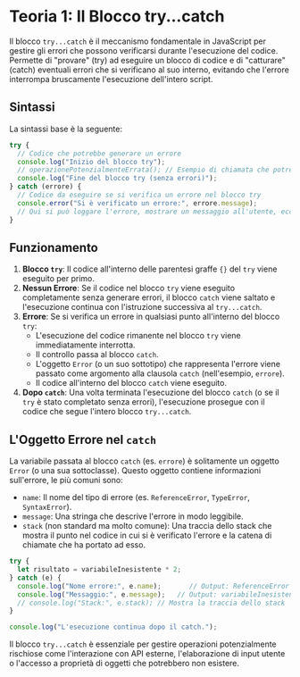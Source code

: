 # Teoria 1: Il Blocco try...catch

Il blocco `try...catch` è il meccanismo fondamentale in JavaScript per gestire gli errori che possono verificarsi durante l'esecuzione del codice. Permette di "provare" (try) ad eseguire un blocco di codice e di "catturare" (catch) eventuali errori che si verificano al suo interno, evitando che l'errore interrompa bruscamente l'esecuzione dell'intero script.

## Sintassi

La sintassi base è la seguente:

```javascript
try {
  // Codice che potrebbe generare un errore
  console.log("Inizio del blocco try");
  // operazionePotenzialmenteErrata(); // Esempio di chiamata che potrebbe fallire
  console.log("Fine del blocco try (senza errori)");
} catch (errore) {
  // Codice da eseguire se si verifica un errore nel blocco try
  console.error("Si è verificato un errore:", errore.message);
  // Qui si può loggare l'errore, mostrare un messaggio all'utente, ecc.
}
```

## Funzionamento

1.  **Blocco `try`**: Il codice all'interno delle parentesi graffe `{}` del `try` viene eseguito per primo.
2.  **Nessun Errore**: Se il codice nel blocco `try` viene eseguito completamente senza generare errori, il blocco `catch` viene saltato e l'esecuzione continua con l'istruzione successiva al `try...catch`.
3.  **Errore**: Se si verifica un errore in qualsiasi punto all'interno del blocco `try`:
    *   L'esecuzione del codice rimanente nel blocco `try` viene immediatamente interrotta.
    *   Il controllo passa al blocco `catch`.
    *   L'oggetto `Error` (o un suo sottotipo) che rappresenta l'errore viene passato come argomento alla clausola `catch` (nell'esempio, `errore`).
    *   Il codice all'interno del blocco `catch` viene eseguito.
4.  **Dopo `catch`**: Una volta terminata l'esecuzione del blocco `catch` (o se il `try` è stato completato senza errori), l'esecuzione prosegue con il codice che segue l'intero blocco `try...catch`.

## L'Oggetto Errore nel `catch`

La variabile passata al blocco `catch` (es. `errore`) è solitamente un oggetto `Error` (o una sua sottoclasse). Questo oggetto contiene informazioni sull'errore, le più comuni sono:

*   `name`: Il nome del tipo di errore (es. `ReferenceError`, `TypeError`, `SyntaxError`).
*   `message`: Una stringa che descrive l'errore in modo leggibile.
*   `stack` (non standard ma molto comune): Una traccia dello stack che mostra il punto nel codice in cui si è verificato l'errore e la catena di chiamate che ha portato ad esso.

```javascript
try {
  let risultato = variabileInesistente * 2;
} catch (e) {
  console.log("Nome errore:", e.name);       // Output: ReferenceError
  console.log("Messaggio:", e.message);   // Output: variabileInesistente is not defined
  // console.log("Stack:", e.stack); // Mostra la traccia dello stack
}

console.log("L'esecuzione continua dopo il catch.");
```

Il blocco `try...catch` è essenziale per gestire operazioni potenzialmente rischiose come l'interazione con API esterne, l'elaborazione di input utente o l'accesso a proprietà di oggetti che potrebbero non esistere.